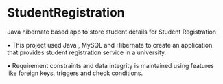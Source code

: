 # StudentRegistration
Java hibernate based app to store student details for Student Registration

• This project used Java , MySQL and Hibernate to create an application that provides student registration service in a university.

• Requirement constraints and data integrity is maintained using features like foreign keys, triggers and check conditions.

